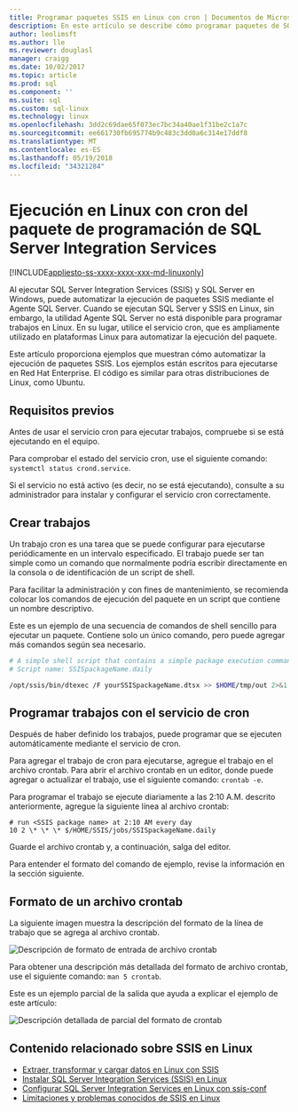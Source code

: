 ```yaml
---
title: Programar paquetes SSIS en Linux con cron | Documentos de Microsoft
description: En este artículo se describe cómo programar paquetes de SQL Server Integration Services (SSIS) en Linux con el servicio de cron.
author: leolimsft
ms.author: lle
ms.reviewer: douglasl
manager: craigg
ms.date: 10/02/2017
ms.topic: article
ms.prod: sql
ms.component: ''
ms.suite: sql
ms.custom: sql-linux
ms.technology: linux
ms.openlocfilehash: 3dd2c69dae65f073ec7bc34a40ae1f31be2c1a7c
ms.sourcegitcommit: ee661730fb695774b9c483c3dd0a6c314e17ddf8
ms.translationtype: MT
ms.contentlocale: es-ES
ms.lasthandoff: 05/19/2018
ms.locfileid: "34321284"
---
```

# <a name="schedule-sql-server-integration-services-package-execution-on-linux-with-cron"></a>Ejecución en Linux con cron del paquete de programación de SQL Server Integration Services

[!INCLUDE[appliesto-ss-xxxx-xxxx-xxx-md-linuxonly](../includes/appliesto-ss-xxxx-xxxx-xxx-md-linuxonly.md)]

Al ejecutar SQL Server Integration Services (SSIS) y SQL Server en Windows, puede automatizar la ejecución de paquetes SSIS mediante el Agente SQL Server. Cuando se ejecutan SQL Server y SSIS en Linux, sin embargo, la utilidad Agente SQL Server no está disponible para programar trabajos en Linux. En su lugar, utilice el servicio cron, que es ampliamente utilizado en plataformas Linux para automatizar la ejecución del paquete.

Este artículo proporciona ejemplos que muestran cómo automatizar la ejecución de paquetes SSIS. Los ejemplos están escritos para ejecutarse en Red Hat Enterprise. El código es similar para otras distribuciones de Linux, como Ubuntu.

## <a name="prerequisites"></a>Requisitos previos

Antes de usar el servicio cron para ejecutar trabajos, compruebe si se está ejecutando en el equipo.

Para comprobar el estado del servicio cron, use el siguiente comando: `systemctl status crond.service`.

Si el servicio no está activo (es decir, no se está ejecutando), consulte a su administrador para instalar y configurar el servicio cron correctamente.

## <a name="create-jobs"></a>Crear trabajos

Un trabajo cron es una tarea que se puede configurar para ejecutarse periódicamente en un intervalo especificado. El trabajo puede ser tan simple como un comando que normalmente podría escribir directamente en la consola o de identificación de un script de shell.

Para facilitar la administración y con fines de mantenimiento, se recomienda colocar los comandos de ejecución del paquete en un script que contiene un nombre descriptivo.

Este es un ejemplo de una secuencia de comandos de shell sencillo para ejecutar un paquete. Contiene solo un único comando, pero puede agregar más comandos según sea necesario.

```bash
# A simple shell script that contains a simple package execution command
# Script name: SSISpackageName.daily

/opt/ssis/bin/dtexec /F yourSSISpackageName.dtsx >> $HOME/tmp/out 2>&1
```

## <a name="schedule-jobs-with-the-cron-service"></a>Programar trabajos con el servicio de cron

Después de haber definido los trabajos, puede programar que se ejecuten automáticamente mediante el servicio de cron.

Para agregar el trabajo de cron para ejecutarse, agregue el trabajo en el archivo crontab. Para abrir el archivo crontab en un editor, donde puede agregar o actualizar el trabajo, use el siguiente comando: `crontab -e`.

Para programar el trabajo se ejecute diariamente a las 2:10 A.M. descrito anteriormente, agregue la siguiente línea al archivo crontab:

```
# run <SSIS package name> at 2:10 AM every day
10 2 \* \* \* $/HOME/SSIS/jobs/SSISpackageName.daily
```

Guarde el archivo crontab y, a continuación, salga del editor.

Para entender el formato del comando de ejemplo, revise la información en la sección siguiente.
 
## <a name="format-of-a-crontab-file"></a>Formato de un archivo crontab

La siguiente imagen muestra la descripción del formato de la línea de trabajo que se agrega al archivo crontab.

![Descripción de formato de entrada de archivo crontab](media/sql-server-linux-schedule-ssis-packages/ssis-linux-cron-job-definition.png)

Para obtener una descripción más detallada del formato de archivo crontab, use el siguiente comando: `man 5 crontab`.

Este es un ejemplo parcial de la salida que ayuda a explicar el ejemplo de este artículo:

![Descripción detallada de parcial del formato de crontab](media/sql-server-linux-schedule-ssis-packages/ssis-linux-cron-crontab-format.png)

## <a name="related-content-about-ssis-on-linux"></a>Contenido relacionado sobre SSIS en Linux
-   [Extraer, transformar y cargar datos en Linux con SSIS](sql-server-linux-migrate-ssis.md)
-   [Instalar SQL Server Integration Services (SSIS) en Linux](sql-server-linux-setup-ssis.md)
-   [Configurar SQL Server Integration Services en Linux con ssis-conf](sql-server-linux-configure-ssis.md)
-   [Limitaciones y problemas conocidos de SSIS en Linux](sql-server-linux-ssis-known-issues.md)
